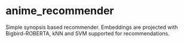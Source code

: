# anime_recommender
Simple synopsis based recommender. Embeddings are projected with Bigbird-ROBERTA, kNN and SVM supported for recommendations.
